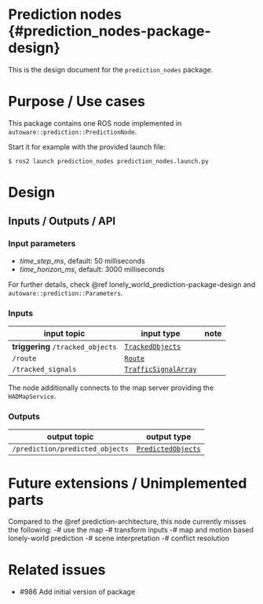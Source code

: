 Prediction nodes {#prediction_nodes-package-design}
===========

This is the design document for the `prediction_nodes` package.


# Purpose / Use cases
<!-- Required -->
<!-- Things to consider:
    - Why did we implement this feature? -->

This package contains one ROS node implemented in `autoware::prediction::PredictionNode`.

Start it for example with the provided launch file:

```console
$ ros2 launch prediction_nodes prediction_nodes.launch.py
```

# Design
<!-- Required -->
<!-- Things to consider:
    - How does it work? -->


<!-- ## Assumptions / Known limits -->
<!-- Required -->

## Inputs / Outputs / API
<!-- Required -->
<!-- Things to consider:
    - How do you use the package / API? -->
### Input parameters
- *time_step_ms*, default: 50 milliseconds
- *time_horizon_ms*, default: 3000 milliseconds

For further details, check @ref lonely_world_prediction-package-design and `autoware::prediction::Parameters`.

### Inputs

| input topic | input type | note |
|-----|---|---|
| **triggering** `/tracked_objects` | [`TrackedObjects`](https://gitlab.com/autowarefoundation/autoware.auto/autoware_auto_msgs/-/blob/master/autoware_auto_perception_msgs/msg/TrackedObjects.idl) |   |
| `/route`                          | [`Route`](https://gitlab.com/autowarefoundation/autoware.auto/autoware_auto_msgs/-/blob/master/autoware_auto_planning_msgs/msg/Route.idl)   |   |
| `/tracked_signals`                | [`TrafficSignalArray`](https://gitlab.com/autowarefoundation/autoware.auto/autoware_auto_msgs/-/blob/master/autoware_auto_perception_msgs/msg/TrafficSignalArray.idl)                                                                                                                                 |   |

The node additionally connects to the map server providing the `HADMapService`.

### Outputs

| output topic | output type |
|-----|---|
| `/prediction/predicted_objects` | [`PredictedObjects`](https://gitlab.com/autowarefoundation/autoware.auto/autoware_auto_msgs/-/blob/master/autoware_auto_perception_msgs/msg/PredictedObjects.idl)  |

<!-- ## Inner-workings / Algorithms -->
<!-- If applicable -->


<!-- ## Error detection and handling -->
<!-- Required -->


<!-- # Security considerations -->
<!-- Required -->
<!-- Things to consider:
- Spoofing (How do you check for and handle fake input?)
- Tampering (How do you check for and handle tampered input?)
- Repudiation (How are you affected by the actions of external actors?).
- Information Disclosure (Can data leak?).
- Denial of Service (How do you handle spamming?).
- Elevation of Privilege (Do you need to change permission levels during execution?) -->


<!-- # References / External links -->
<!-- Optional -->


# Future extensions / Unimplemented parts
<!-- Optional -->
Compared to the @ref prediction-architecture, this node currently misses the following:
-# use the map
-# transform inputs
-# map and motion based lonely-world prediction
-# scene interpretation
-# conflict resolution

# Related issues
<!-- Required -->
- #986 Add initial version of package
